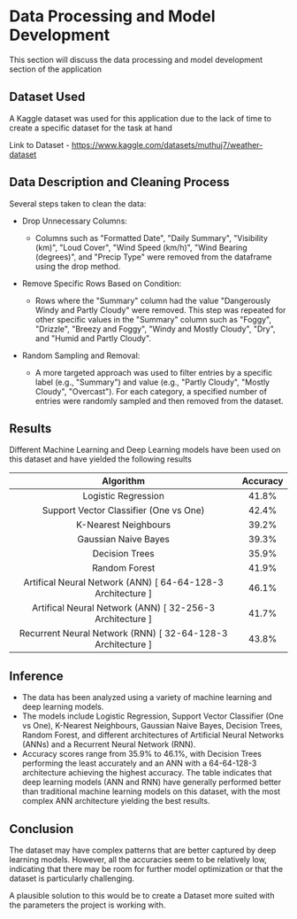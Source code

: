 # Data Processing and Model Development
This section will discuss the data processing and model development section of the application

## Dataset Used
A Kaggle dataset was used for this application due to the lack of time to create a specific dataset for the task at hand

Link to Dataset - https://www.kaggle.com/datasets/muthuj7/weather-dataset

## Data Description and Cleaning Process
Several steps taken to clean the data:

- Drop Unnecessary Columns:
    - Columns such as "Formatted Date", "Daily Summary", "Visibility (km)", "Loud Cover", "Wind Speed (km/h)", "Wind Bearing (degrees)", and "Precip Type" were removed from the dataframe using the drop method.


- Remove Specific Rows Based on Condition:
    - Rows where the "Summary" column had the value "Dangerously Windy and Partly Cloudy" were removed. This step was repeated for other specific values in the "Summary" column such as "Foggy", "Drizzle", "Breezy and Foggy", "Windy and Mostly Cloudy", "Dry", and "Humid and Partly Cloudy".

- Random Sampling and Removal:
    - A more targeted approach was used to filter entries by a specific label (e.g., "Summary") and value (e.g., "Partly Cloudy", "Mostly Cloudy", "Overcast"). For each category, a specified number of entries were randomly sampled and then removed from the dataset.

## Results

Different Machine Learning and Deep Learning models have been used on this dataset and have yielded the following results 

| Algorithm                                                     |Accuracy  |
|:-:                                                            |:-:|
|Logistic Regression                                            | 41.8% |
|Support Vector Classifier (One vs One)                         | 42.4% |
|K-Nearest Neighbours                                           | 39.2% |
|Gaussian Naive Bayes                                           | 39.3% |
|Decision Trees                                                 | 35.9% |
|Random Forest                                                  | 41.9% |
|Artifical Neural Network (ANN) [ 64-64-128-3 Architecture ]    | 46.1% |
|Artifical Neural Network (ANN) [ 32-256-3 Architecture ]       | 41.7% |
|Recurrent Neural Network (RNN) [ 32-64-128-3 Architecture ]    | 43.8% |

## Inference

- The data has been analyzed using a variety of machine learning and deep learning models.
- The models include Logistic Regression, Support Vector Classifier (One vs One), K-Nearest Neighbours, Gaussian Naive Bayes, Decision Trees, Random Forest, and different architectures of Artificial Neural Networks (ANNs) and a Recurrent Neural Network (RNN).
- Accuracy scores range from 35.9% to 46.1%, with Decision Trees performing the least accurately and an ANN with a 64-64-128-3 architecture achieving the highest accuracy.
The table indicates that deep learning models (ANN and RNN) have generally performed better than traditional machine learning models on this dataset, with the most complex ANN architecture yielding the best results.

## Conclusion

The dataset may have complex patterns that are better captured by deep learning models. However, all the accuracies seem to be relatively low, indicating that there may be room for further model optimization or that the dataset is particularly challenging. 

A plausible solution to this would be to create a Dataset more suited with the parameters the project is working with.